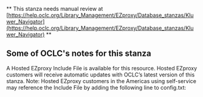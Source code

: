 ** This stanza needs manual review at [https://help.oclc.org/Library_Management/EZproxy/Database_stanzas/Kluwer_Navigator](https://help.oclc.org/Library_Management/EZproxy/Database_stanzas/Kluwer_Navigator) **

## Some of OCLC's notes for this stanza

A Hosted EZproxy Include File is available for this resource. Hosted EZproxy customers will receive automatic updates with OCLC&rsquo;s latest version of this stanza. Note: Hosted EZproxy customers in the Americas using self-service may reference the Include File by adding the following line to config.txt:

&nbsp;
